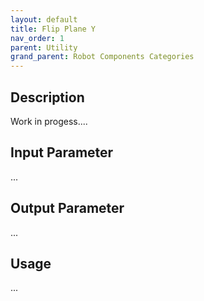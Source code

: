 ```yaml
---
layout: default
title: Flip Plane Y
nav_order: 1
parent: Utility
grand_parent: Robot Components Categories
---
```


## Description

Work in progess....

## Input Parameter

...

## Output Parameter

...

## Usage

...

